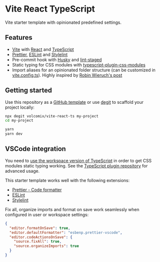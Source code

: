# Vite React TypeScript

Vite starter template with opinionated predefined settings.

## Features

- [Vite](https://vitejs.dev/) with [React](https://reactjs.org/) and [TypeScript](https://www.typescriptlang.org/)
- [Prettier](https://prettier.io/), [ESLint](https://eslint.org/) and [Stylelint](https://stylelint.io/)
- Pre-commit hook with [Husky](https://typicode.github.io/husky/) and [lint-staged](https://github.com/okonet/lint-staged)
- Static typing for CSS modules with [typescript-plugin-css-modules](https://github.com/mrmckeb/typescript-plugin-css-modules)
- Import aliases for an opinionated folder structure (can be customized in [vite.config.ts](vite.config.ts)). Highly inspired by [Robin Wieruch's post](https://www.robinwieruch.de/react-folder-structure)

## Getting started

Use this repository as a [GitHub template](https://github.com/Volcomix/vite-react-ts/generate) or use [degit](https://github.com/Rich-Harris/degit) to scaffold your project locally:

```bash
npx degit volcomix/vite-react-ts my-project
cd my-project

yarn
yarn dev
```

## VSCode integration

You need to [use the workspace version of TypeScript](https://code.visualstudio.com/docs/typescript/typescript-compiling#_using-the-workspace-version-of-typescript) in order to get CSS modules static typing working. See the [TypeScript plugin repository](https://github.com/mrmckeb/typescript-plugin-css-modules#visual-studio-code) for advanced usage.

This starter template works well with the following extensions:

- [Prettier - Code formatter](https://marketplace.visualstudio.com/items?itemName=esbenp.prettier-vscode)
- [ESLint](https://marketplace.visualstudio.com/items?itemName=dbaeumer.vscode-eslint)
- [Stylelint](https://marketplace.visualstudio.com/items?itemName=stylelint.vscode-stylelint)

Fix all, organize imports and format on save work seamlessly when configured in user or workspace settings:

```json
{
  "editor.formatOnSave": true,
  "editor.defaultFormatter": "esbenp.prettier-vscode",
  "editor.codeActionsOnSave": {
    "source.fixAll": true,
    "source.organizeImports": true
  }
}
```
